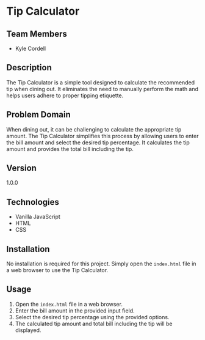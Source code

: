 # Tip Calculator

## Team Members
- Kyle Cordell

## Description
The Tip Calculator is a simple tool designed to calculate the recommended tip when dining out. It eliminates the need to manually perform the math and helps users adhere to proper tipping etiquette.

## Problem Domain
When dining out, it can be challenging to calculate the appropriate tip amount. The Tip Calculator simplifies this process by allowing users to enter the bill amount and select the desired tip percentage. It calculates the tip amount and provides the total bill including the tip.

## Version
1.0.0

## Technologies
- Vanilla JavaScript
- HTML
- CSS

## Installation
No installation is required for this project. Simply open the `index.html` file in a web browser to use the Tip Calculator.

## Usage
1. Open the `index.html` file in a web browser.
2. Enter the bill amount in the provided input field.
3. Select the desired tip percentage using the provided options.
4. The calculated tip amount and total bill including the tip will be displayed.

